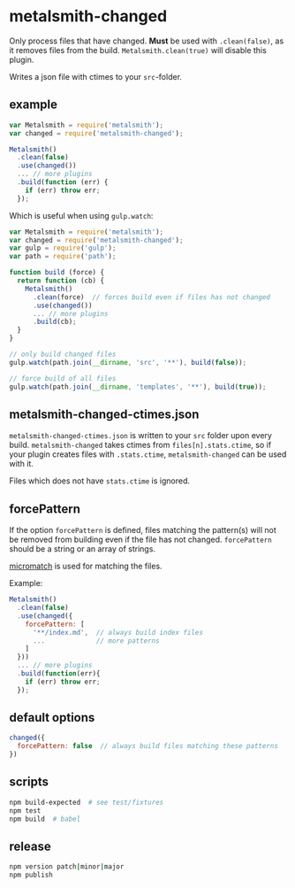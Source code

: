 # metalsmith-changed
Only process files that have changed. **Must** be used with `.clean(false)`, as
it removes files from the build. `Metalsmith.clean(true)` will disable this plugin.

Writes a json file with ctimes to your `src`-folder.


## example
```js
var Metalsmith = require('metalsmith');
var changed = require('metalsmith-changed');

Metalsmith()
  .clean(false)
  .use(changed())
  ... // more plugins
  .build(function (err) {
    if (err) throw err;
  });
```

Which is useful when using `gulp.watch`:
```js
var Metalsmith = require('metalsmith');
var changed = require('metalsmith-changed');
var gulp = require('gulp');
var path = require('path');

function build (force) {
  return function (cb) {
    Metalsmith()
      .clean(force)  // forces build even if files has not changed
      .use(changed())
      ... // more plugins
      .build(cb);
  }
}

// only build changed files
gulp.watch(path.join(__dirname, 'src', '**'), build(false));

// force build of all files
gulp.watch(path.join(__dirname, 'templates', '**'), build(true));
```


## metalsmith-changed-ctimes.json
`metalsmith-changed-ctimes.json` is written to your `src` folder upon every build. `metalsmith-changed` takes ctimes from `files[n].stats.ctime`, so if your plugin creates files with `.stats.ctime`, `metalsmith-changed` can be used  with it.

Files which does not have `stats.ctime` is ignored.


## forcePattern
If the option `forcePattern` is defined, files matching the pattern(s) will not
be removed from building even if the file has not changed. `forcePattern` should
be a string or an array of strings.

[micromatch](https://github.com/jonschlinkert/micromatch) is used for
matching the files.

Example:
```js
Metalsmith()
  .clean(false)
  .use(changed({
    forcePattern: [
      '**/index.md',  // always build index files
      ...             // more patterns
    ]
  }))
  ... // more plugins
  .build(function(err){
    if (err) throw err;
  });
```


## default options
```js
changed({
  forcePattern: false  // always build files matching these patterns
})
```


## scripts
```sh
npm build-expected  # see test/fixtures
npm test
npm build  # babel
```

## release
```sh
npm version patch|minor|major
npm publish
```
